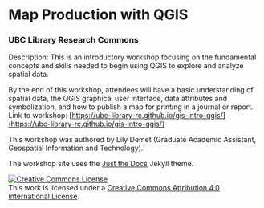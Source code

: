 
# Map Production with QGIS

### UBC Library Research Commons
Description: This is an introductory workshop focusing on the fundamental concepts and skills needed to begin using QGIS to explore and analyze spatial data. 

By the end of this workshop, attendees will have a basic understanding of spatial data, the QGIS graphical user interface, data attributes and symbolization, and how to publish a map for printing in a journal or report.
<br>
Link to workshop: [https://ubc-library-rc.github.io/gis-intro-qgis/](https://ubc-library-rc.github.io/gis-intro-qgis/)


This workshop was authored by Lily Demet (Graduate Academic Assistant, Geospatial Information and Technology). 

The workshop site uses the [Just the Docs](https://github.com/pmarsceill/just-the-docs) Jekyll theme.
    

<a rel="license" href="http://creativecommons.org/licenses/by/4.0/"><img alt="Creative Commons License" style="border-width:0" src="https://i.creativecommons.org/l/by/4.0/88x31.png" /></a><br />This work is licensed under a <a rel="license" href="http://creativecommons.org/licenses/by/4.0/">Creative Commons Attribution 4.0 International License</a>.
